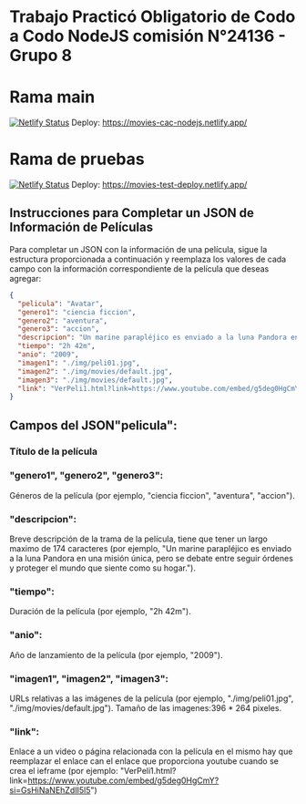 # Trabajo Practicó Obligatorio de Codo a Codo NodeJS comisión N°24136 - Grupo 8


# Rama main
[![Netlify Status](https://api.netlify.com/api/v1/badges/f946157f-5c70-4802-9641-7f88de3b9801/deploy-status)](https://app.netlify.com/sites/movies-cac-nodejs/deploys)
Deploy: https://movies-cac-nodejs.netlify.app/

# Rama de pruebas
[![Netlify Status](https://api.netlify.com/api/v1/badges/3e040267-c217-4733-8e64-1f69b5b011b1/deploy-status)](https://app.netlify.com/sites/movies-test-deploy/deploys)
Deploy: https://movies-test-deploy.netlify.app/

## Instrucciones para Completar un JSON de Información de Películas

Para completar un JSON con la información de una película, sigue la estructura proporcionada a continuación y reemplaza los valores de cada campo con la información correspondiente de la película que deseas agregar:

```json
{
  "pelicula": "Avatar",
  "genero1": "ciencia ficcion",
  "genero2": "aventura",
  "genero3": "accion",
  "descripcion": "Un marine parapléjico es enviado a la luna Pandora en una misión única, pero se debate entre seguir órdenes y proteger el mundo que siente como su hogar.",
  "tiempo": "2h 42m",
  "anio": "2009",
  "imagen1": "./img/peli01.jpg",
  "imagen2": "./img/movies/default.jpg",
  "imagen3": "./img/movies/default.jpg",
  "link": "VerPeli1.html?link=https://www.youtube.com/embed/g5deg0HgCmY?si=GsHiNaNEhZdII5l5"
}
```

## Campos del JSON"pelicula":

### Título de la película

### "genero1", "genero2", "genero3": 
Géneros de la película (por ejemplo, "ciencia ficcion", "aventura", "accion").

### "descripcion": 
Breve descripción de la trama de la película, tiene que tener un largo maximo de 174 caracteres (por ejemplo, "Un marine parapléjico es enviado a la luna Pandora en una misión única, pero se debate entre seguir órdenes y proteger el mundo que siente como su hogar.").

### "tiempo": 
Duración de la película (por ejemplo, "2h 42m").

### "anio": 
Año de lanzamiento de la película (por ejemplo, "2009").

### "imagen1", "imagen2", "imagen3": 
URLs relativas a las imágenes de la película (por ejemplo, "./img/peli01.jpg", "./img/movies/default.jpg").
Tamaño de las imagenes:396 * 264 pixeles.

### "link": 
Enlace a un video o página relacionada con la película en el mismo hay que reemplazar el enlace can el enlace que proporciona youtube cuando se crea el ieframe (por ejemplo: "VerPeli1.html?link=https://www.youtube.com/embed/g5deg0HgCmY?si=GsHiNaNEhZdII5l5")
